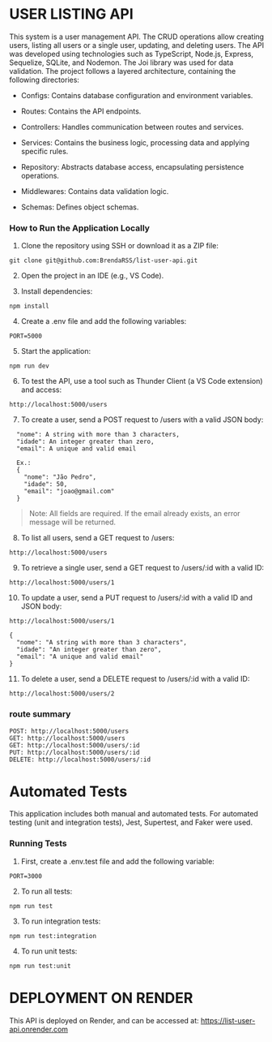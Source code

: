 # USER LISTING API

This system is a user management API. The CRUD operations allow creating users, listing all users or a single user, updating, and deleting users. The API was developed using technologies such as TypeScript, Node.js, Express, Sequelize, SQLite, and Nodemon. The Joi library was used for data validation. The project follows a layered architecture, containing the following directories:

- Configs: Contains database configuration and environment variables.

- Routes: Contains the API endpoints.

- Controllers: Handles communication between routes and services.

- Services: Contains the business logic, processing data and applying specific rules.

- Repository: Abstracts database access, encapsulating persistence operations.

- Middlewares: Contains data validation logic.

- Schemas: Defines object schemas.

### How to Run the Application Locally

1. Clone the repository using SSH or download it as a ZIP file:
```
git clone git@github.com:BrendaRSS/list-user-api.git
```
2. Open the project in an IDE (e.g., VS Code).

3. Install dependencies:
```
npm install
```
4. Create a .env file and add the following variables:
```
PORT=5000
```

5. Start the application:
```
npm run dev
```

6. To test the API, use a tool such as Thunder Client (a VS Code extension) and access:
```
http://localhost:5000/users
```

7. To create a user, send a POST request to /users with a valid JSON body:
```
  "nome": A string with more than 3 characters,
  "idade": An integer greater than zero,
  "email": A unique and valid email

  Ex.:
  {
    "nome": "Jão Pedro",
    "idade": 50,
    "email": "joao@gmail.com"
  }
```

> Note: All fields are required. If the email already exists, an error message will be returned.

8. To list all users, send a GET request to /users:
```
http://localhost:5000/users
```
9. To retrieve a single user, send a GET request to /users/:id with a valid ID:
```
http://localhost:5000/users/1
```
10. To update a user, send a PUT request to /users/:id with a valid ID and JSON body:
```
http://localhost:5000/users/1

{
  "nome": "A string with more than 3 characters",
  "idade": "An integer greater than zero",
  "email": "A unique and valid email"
}
```
11. To delete a user, send a DELETE request to /users/:id with a valid ID:

```
http://localhost:5000/users/2
```

### route summary
```
POST: http://localhost:5000/users
GET: http://localhost:5000/users
GET: http://localhost:5000/users/:id
PUT: http://localhost:5000/users/:id
DELETE: http://localhost:5000/users/:id
```


# Automated Tests

This application includes both manual and automated tests. For automated testing (unit and integration tests), Jest, Supertest, and Faker were used.

### Running Tests

1. First, create a .env.test file and add the following variable:
```
PORT=3000
```
2. To run all tests:
```
npm run test
```
3. To run integration tests:
```
npm run test:integration
```
4. To run unit tests:
```
npm run test:unit
```
# DEPLOYMENT ON RENDER

This API is deployed on Render, and can be accessed at:
https://list-user-api.onrender.com

